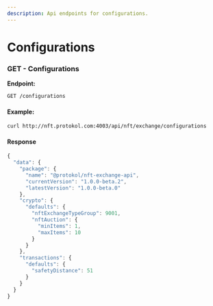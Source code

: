 ```yaml
---
description: Api endpoints for configurations.
---
```


# Configurations

### GET - Configurations <a id="configurations"></a>

**Endpoint:**

```bash
GET /configurations
```

#### Example:

```bash
curl http://nft.protokol.com:4003/api/nft/exchange/configurations
```

#### Response

```javascript
{
  "data": {
    "package": {
      "name": "@protokol/nft-exchange-api",
      "currentVersion": "1.0.0-beta.2",
      "latestVersion": "1.0.0-beta.0"
    },
    "crypto": {
      "defaults": {
        "nftExchangeTypeGroup": 9001,
        "nftAuction": {
          "minItems": 1,
          "maxItems": 10
        }
      }
    },
    "transactions": {
      "defaults": {
        "safetyDistance": 51
      }
    }
  }
}
```

